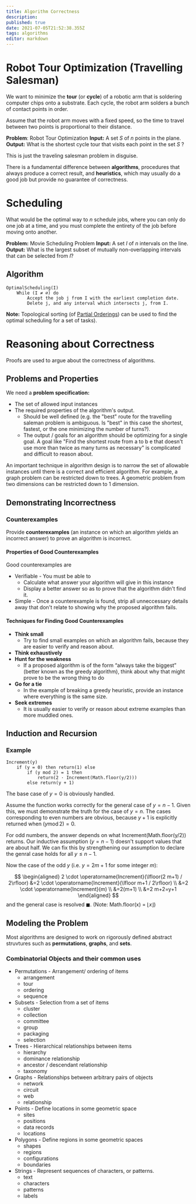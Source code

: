 ```yaml
---
title: Algorithm Correctness
description: 
published: true
date: 2021-07-05T21:52:38.355Z
tags: algorithms
editor: markdown
---
```


# Robot Tour Optimization (Travelling Salesman)
We want to minimize the **tour** (or **cycle**) of a robotic arm that is soldering computer chips onto a substrate. Each cycle, the robot arm solders a bunch of contact points in order. 

Assume that the robot arm moves with a fixed speed, so the time to travel between two points is proportional to their distance.

**Problem**: Robot Tour Optimization 
**Input:** A set $S$ of $n$ points in the plane. 
**Output:** What is the shortest cycle tour that visits each point in the set $S$ ?

This is just the traveling salesman problem in disguise.

There is a fundamental difference between **algorithms**, procedures that always produce a correct result, and **heuristics**, which may usually do a good job but provide no guarantee of correctness.

# Scheduling 
What would be the optimal way to $n$ schedule jobs, where you can only do one job at a time, and you must complete the entirety of the job before moving onto another. 


**Problem:** Movie Scheduling Problem
**Input:** A set $I$ of $n$ intervals on the line.
**Output:** What is the largest subset of mutually non-overlapping intervals that can be selected from $I$?



## Algorithm

```
OptimalScheduling(I)
	While (I ≠ ∅) do
		Accept the job j from I with the earliest completion date.
		Delete j, and any interval which intersects j, from I.
```

**Note:** Topological sorting (of [Partial Orderings](/mathematics/discrete-mathematics/partial-orderings)) can be used to find the optimal scheduling for a set of tasks).

# Reasoning about Correctness
Proofs are used to argue about the correctness of algorithms.

## Problems and Properties
We need a **problem specification:**
* The set of allowed input instances
* The required properties of the algorithm's output.
	* Should be well defined (e.g. the "best" route for the travelling saleman problem is ambiguous. Is "best" in this case the shortest, fastest, or the one minimizing the number of turns?).
  * The output / goals for an algorithm should be optimizing for a single goal. A goal like "Find the shortest route from a to b e that doesn't use more than twice as many turns as necessary" is complicated and difficult to reason about.

An important technique in algorithm design is to narrow the set of allowable instances until there is a correct and efficient algorithm. For example, a graph problem can be restricted down to trees. A geometric problem from two dimensions can be restricted down to 1 dimension.

## Demonstrating Incorrectness
### Counterexamples
Provide **counterexamples** (an instance on which an algorithm yields an incorrect answer) to prove an algorithm is incorrect.

#### Properties of Good Counterexamples
Good counterexamples are
* Verifiable - You must be able to
	* Calculate what answer your algorithm will give in this instance
  * Display a better answer so as to prove that the algorithm didn't find it. 
* Simple - Once a counterexample is found, strip all unneccessary details away that don't relate to showing why the proposed algorithm fails.

#### Techniques for Finding Good Counterexamples
* **Think small**
	* Try to find small examples on which an algorithm fails, because they are easier to verify and reason about.
* **Think exhaustively** 
* **Hunt for the weakness** 
	* If a proposed algorithm is of the form “always take the biggest” (better known as the greedy algorithm), think about why that might prove to be the wrong thing to do
* **Go for a tie** 
	* In the example of breaking a greedy heuristic, provide an instance where everything is the same size.
* **Seek extremes** 
	* It is usually easier to verify or reason about extreme examples than more muddled ones.
  
## Induction and Recursion
### Example
```
Increment(y)
	if (y = 0) then return(1) else
		if (y mod 2) = 1 then
			return(2 · Increment(Math.floor(y/2)))
		else return(y + 1)
```

The base case of $y=0$ is obviously handled. 

Assume the function works correctly for the general case of $y=n-1$. Given this, we must demonstrate the truth for the case of $y=n$. The cases corresponding to even numbers are obvious, because $y+1$ is explicitly returned when $(y \operatorname{mod}2)=0$.

For odd numbers, the answer depends on what Increment(Math.floor(y/2)) returns. Our inductive assumption ($y=n-1$) doesn't support values that are about half. We can fix this by strengthening our assumption to declare the genral case holds for all $y \leq n-1$.

Now the case of the odd $y$ (i.e. $y=2 m+1$ for some integer $m$):

$$
\begin{aligned}
2 \cdot \operatorname{Increment}(\lfloor(2 m+1) / 2\rfloor) &=2 \cdot \operatorname{Increment}(\lfloor m+1 / 2\rfloor) \\
&=2 \cdot \operatorname{Increment}(m) \\
&=2(m+1) \\
&=2 m+2=y+1
\end{aligned}
$$
and the general case is resolved $\blacksquare$.
(Note: Math.floor(x) = $\lfloor x \rfloor$)

## Modeling the Problem
Most algorithms are designed to work on rigorously defined abstract struvtures such as **permutations**, **graphs**, and **sets**.

### Combinatorial Objects and their common uses
* Permutations - Arrangement/ ordering of items
	* arrangement
  * tour 
  * ordering
  * sequence
* Subsets - Selection from a set of items
	* cluster
  * collection
  * committee
  * group
  * packaging
  * selection
* Trees - Hierarchical relationships between items
	* hierarchy
  * dominance relationship
  * ancestor / descendant relationship
  * taxonomy
* Graphs - Relationships between arbitrary pairs of objects
	* network
  * circuit
  * web
  * relationship
* Points - Define locations in some geometric space
	* sites
  * positions
  * data records
  * locations
* Polygons - Define regions in some geometric spaces
	* shapes
  * regions
  * configurations
  * boundaries
* Strings - Represent sequences of characters, or patterns.
	* text
  * characters
  * patterns 
  * labels